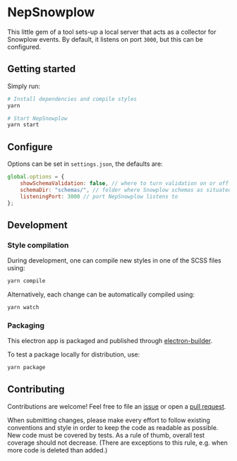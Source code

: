 # NepSnowplow

This little gem of a tool sets-up a local server that acts as a collector for Snowplow events. By default, it listens on port `3000`, but this can be configured.

## Getting started

Simply run:

```bash
# Install dependencies and compile styles
yarn

# Start NepSnowplow
yarn start
```

## Configure

Options can be set in `settings.json`, the defaults are:

```javascript
global.options = {
    showSchemaValidation: false, // where to turn validation on or off on startup
    schemaDir: "schemas/", // folder where Snowplow schemas as situated
    listeningPort: 3000 // port NepSnowplow listens to
};
```

## Development

### Style compilation

During development, one can compile new styles in one of the SCSS files using:

```bash
yarn compile
```

Alternatively, each change can be automatically compiled using:

```bash
yarn watch
```

### Packaging

This electron app is packaged and published through [electron-builder](https://electron.build).

To test a package locally for distribution, use:

```bash
yarn package
```

## Contributing

Contributions are welcome! Feel free to file an [issue](https://github.com/PicnicSupermarket/nepsnowplow/issues/new) or open a [pull request](https://github.com/PicnicSupermarket/nepsnowplow/compare).

When submitting changes, please make every effort to follow existing conventions and style in order to keep the code as readable as possible. New code must be covered by tests. As a rule of thumb, overall test coverage should not decrease. (There are exceptions to this rule, e.g. when more code is deleted than added.)
